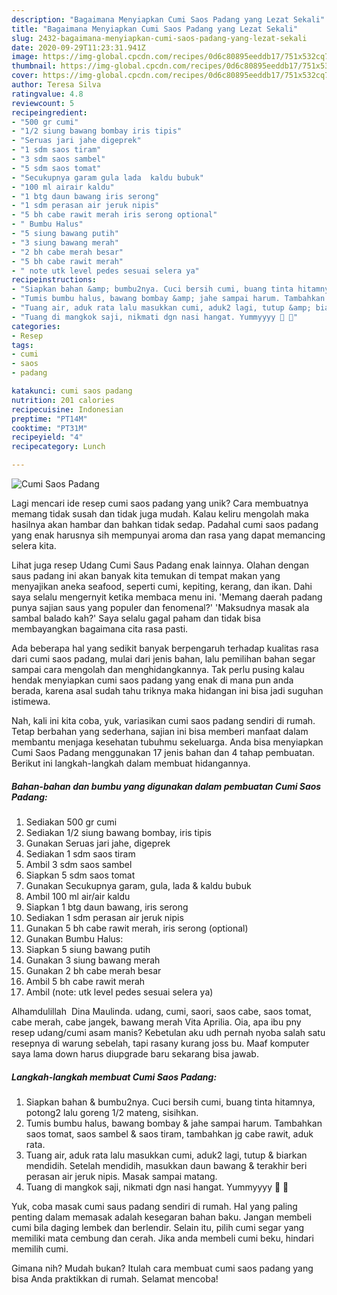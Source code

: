 ```yaml
---
description: "Bagaimana Menyiapkan Cumi Saos Padang yang Lezat Sekali"
title: "Bagaimana Menyiapkan Cumi Saos Padang yang Lezat Sekali"
slug: 2432-bagaimana-menyiapkan-cumi-saos-padang-yang-lezat-sekali
date: 2020-09-29T11:23:31.941Z
image: https://img-global.cpcdn.com/recipes/0d6c80895eeddb17/751x532cq70/cumi-saos-padang-foto-resep-utama.jpg
thumbnail: https://img-global.cpcdn.com/recipes/0d6c80895eeddb17/751x532cq70/cumi-saos-padang-foto-resep-utama.jpg
cover: https://img-global.cpcdn.com/recipes/0d6c80895eeddb17/751x532cq70/cumi-saos-padang-foto-resep-utama.jpg
author: Teresa Silva
ratingvalue: 4.8
reviewcount: 5
recipeingredient:
- "500 gr cumi"
- "1/2 siung bawang bombay iris tipis"
- "Seruas jari jahe digeprek"
- "1 sdm saos tiram"
- "3 sdm saos sambel"
- "5 sdm saos tomat"
- "Secukupnya garam gula lada  kaldu bubuk"
- "100 ml airair kaldu"
- "1 btg daun bawang iris serong"
- "1 sdm perasan air jeruk nipis"
- "5 bh cabe rawit merah iris serong optional"
- " Bumbu Halus"
- "5 siung bawang putih"
- "3 siung bawang merah"
- "2 bh cabe merah besar"
- "5 bh cabe rawit merah"
- " note utk level pedes sesuai selera ya"
recipeinstructions:
- "Siapkan bahan &amp; bumbu2nya. Cuci bersih cumi, buang tinta hitamnya, potong2 lalu goreng 1/2 mateng, sisihkan."
- "Tumis bumbu halus, bawang bombay &amp; jahe sampai harum. Tambahkan saos tomat, saos sambel &amp; saos tiram, tambahkan jg cabe rawit, aduk rata."
- "Tuang air, aduk rata lalu masukkan cumi, aduk2 lagi, tutup &amp; biarkan mendidih. Setelah mendidih, masukkan daun bawang &amp; terakhir beri perasan air jeruk nipis. Masak sampai matang."
- "Tuang di mangkok saji, nikmati dgn nasi hangat. Yummyyyy 🤩 🤩"
categories:
- Resep
tags:
- cumi
- saos
- padang

katakunci: cumi saos padang 
nutrition: 201 calories
recipecuisine: Indonesian
preptime: "PT14M"
cooktime: "PT31M"
recipeyield: "4"
recipecategory: Lunch

---
```



![Cumi Saos Padang](https://img-global.cpcdn.com/recipes/0d6c80895eeddb17/751x532cq70/cumi-saos-padang-foto-resep-utama.jpg)

Lagi mencari ide resep cumi saos padang yang unik? Cara membuatnya memang tidak susah dan tidak juga mudah. Kalau keliru mengolah maka hasilnya akan hambar dan bahkan tidak sedap. Padahal cumi saos padang yang enak harusnya sih mempunyai aroma dan rasa yang dapat memancing selera kita.

Lihat juga resep Udang Cumi Saus Padang enak lainnya. Olahan dengan saus padang ini akan banyak kita temukan di tempat makan yang menyajikan aneka seafood, seperti cumi, kepiting, kerang, dan ikan. Dahi saya selalu mengernyit ketika membaca menu ini. &#39;Memang daerah padang punya sajian saus yang populer dan fenomenal?&#39; &#39;Maksudnya masak ala sambal balado kah?&#39; Saya selalu gagal paham dan tidak bisa membayangkan bagaimana cita rasa pasti.

Ada beberapa hal yang sedikit banyak berpengaruh terhadap kualitas rasa dari cumi saos padang, mulai dari jenis bahan, lalu pemilihan bahan segar sampai cara mengolah dan menghidangkannya. Tak perlu pusing kalau hendak menyiapkan cumi saos padang yang enak di mana pun anda berada, karena asal sudah tahu triknya maka hidangan ini bisa jadi suguhan istimewa.


Nah, kali ini kita coba, yuk, variasikan cumi saos padang sendiri di rumah. Tetap berbahan yang sederhana, sajian ini bisa memberi manfaat dalam membantu menjaga kesehatan tubuhmu sekeluarga. Anda bisa menyiapkan Cumi Saos Padang menggunakan 17 jenis bahan dan 4 tahap pembuatan. Berikut ini langkah-langkah dalam membuat hidangannya.

<!--inarticleads1-->

##### Bahan-bahan dan bumbu yang digunakan dalam pembuatan Cumi Saos Padang:

1. Sediakan 500 gr cumi
1. Sediakan 1/2 siung bawang bombay, iris tipis
1. Gunakan Seruas jari jahe, digeprek
1. Sediakan 1 sdm saos tiram
1. Ambil 3 sdm saos sambel
1. Siapkan 5 sdm saos tomat
1. Gunakan Secukupnya garam, gula, lada &amp; kaldu bubuk
1. Ambil 100 ml air/air kaldu
1. Siapkan 1 btg daun bawang, iris serong
1. Sediakan 1 sdm perasan air jeruk nipis
1. Gunakan 5 bh cabe rawit merah, iris serong (optional)
1. Gunakan  Bumbu Halus:
1. Siapkan 5 siung bawang putih
1. Gunakan 3 siung bawang merah
1. Gunakan 2 bh cabe merah besar
1. Ambil 5 bh cabe rawit merah
1. Ambil  (note: utk level pedes sesuai selera ya)


Alhamdulillah ️ Dina Maulinda. udang, cumi, saori, saos cabe, saos tomat, cabe merah, cabe jangek, bawang merah Vita Aprilia. Oia, apa ibu pny resep udang/cumi asam manis? Kebetulan aku udh pernah nyoba salah satu resepnya di warung sebelah, tapi rasany kurang joss bu. Maaf komputer saya lama down harus diupgrade baru sekarang bisa jawab. 

<!--inarticleads2-->

##### Langkah-langkah membuat Cumi Saos Padang:

1. Siapkan bahan &amp; bumbu2nya. Cuci bersih cumi, buang tinta hitamnya, potong2 lalu goreng 1/2 mateng, sisihkan.
1. Tumis bumbu halus, bawang bombay &amp; jahe sampai harum. Tambahkan saos tomat, saos sambel &amp; saos tiram, tambahkan jg cabe rawit, aduk rata.
1. Tuang air, aduk rata lalu masukkan cumi, aduk2 lagi, tutup &amp; biarkan mendidih. Setelah mendidih, masukkan daun bawang &amp; terakhir beri perasan air jeruk nipis. Masak sampai matang.
1. Tuang di mangkok saji, nikmati dgn nasi hangat. Yummyyyy 🤩 🤩


Yuk, coba masak cumi saus padang sendiri di rumah. Hal yang paling penting dalam memasak adalah kesegaran bahan baku. Jangan membeli cumi bila daging lembek dan berlendir. Selain itu, pilih cumi segar yang memiliki mata cembung dan cerah. Jika anda membeli cumi beku, hindari memilih cumi. 

Gimana nih? Mudah bukan? Itulah cara membuat cumi saos padang yang bisa Anda praktikkan di rumah. Selamat mencoba!
